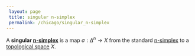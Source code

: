 ```yaml
---
 layout: page
 title: singular n-simplex
 permalink: /chicago/singular_n-simplex
---
```

A **singular [n-simplex](https://mathgloss.github.io/MathGloss/n-simplex)** is a map $\sigma: \Delta^n \to X$ from the standard [n-simplex](https://mathgloss.github.io/MathGloss/n-simplex) to a [topological space](https://mathgloss.github.io/MathGloss/topological_space) $X$. 


